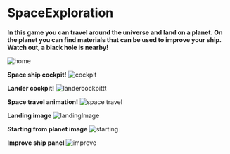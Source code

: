 # SpaceExploration

**In this game you can travel around the universe and land on a planet. On the planet you can find materials that can be used to improve your ship. Watch out, a black hole is nearby!**

![home](https://github.com/Crusevo/SpaceExploration/assets/121226050/62bf85bf-0dd0-404f-9679-2b80ec6dd4b7)

**Space ship cockpit!**
![cockpit](https://github.com/Crusevo/SpaceExploration/assets/121226050/53496d24-8ceb-4de8-89ec-e88277387732)

**Lander cockpit!**
![landercockpittt](https://github.com/Crusevo/SpaceExploration/assets/121226050/240d1b02-2db4-419a-89a3-ba8a5ef853ca)

**Space travel animation!**
![space travel](https://github.com/Crusevo/SpaceExploration/assets/121226050/41cbc3ae-b6b1-41ce-8f13-bad9ea16e0b4)

**Landing image**
![landingImage](https://github.com/Crusevo/SpaceExploration/assets/121226050/51da9f19-6280-432d-9b3e-108aa92c06b2)

**Starting from planet image**
![starting](https://github.com/Crusevo/SpaceExploration/assets/121226050/b84bbb18-65a6-4510-8c95-d3efb8917d2a)

**Improve ship panel**
![improve](https://github.com/Crusevo/SpaceExploration/assets/121226050/3b63bcb5-7454-4d74-aba4-5bbd96531326)



